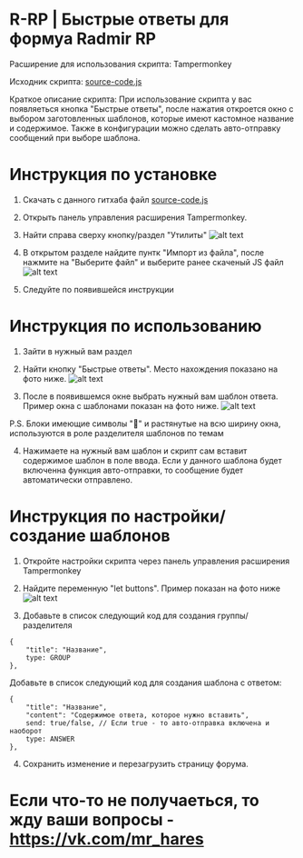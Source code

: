 # R-RP | Быстрые ответы для формуа Radmir RP
Расширение для использования скрипта:
Tampermonkey

Исходник скрипта: [source-code.js](https://github.com/mr-hares/Fast-answer/blob/main/source-code.js)

Краткое описание скрипта:
При использование скрипта у вас появляеться кнопка "Быстрые ответы", после нажатия откроется окно с выбором заготовленных шаблонов, которые имеют кастомное название и содержимое. Также в конфигурации можно сделать авто-отправку сообщений при выборе шаблона.

# Инструкция по установке
1. Скачать с данного гитхаба файл [source-code.js](https://github.com/mr-hares/Fast-answer/blob/main/source-code.js)

2. Открыть панель управления расширения Tampermonkey.

3. Найти справа сверху кнопку/раздел "Утилиты"
![alt text](https://i.imgur.com/8n6w6aF.png)

4. В открытом разделе найдите пунтк "Импорт из файла", после нажмите на "Выберите файл" и выберите ранее скаченый JS файл
![alt text](https://i.imgur.com/u5CwSAU.png)

5. Следуйте по появившейся инструкции

# Инструкция по использованию
1. Зайти в нужный вам раздел
   
2. Найти кнопку "Быстрые ответы". Место нахождения показано на фото ниже.
![alt text](https://i.imgur.com/jLzH2nQ.png)

3. После в появившемся окне выбрать нужный вам шаблон ответа. Пример окна с шаблонами показан на фото ниже.
![alt text](https://i.imgur.com/yeLY1eW.png)

P.S. Блоки имеющие символы "📌" и растянутые на всю ширину окна, используются в роле разделителя шаблонов по темам

4. Нажимаете на нужный вам шаблон и скрипт сам вставит содержимое шаблон в поле ввода. Если у данного шаблона будет включенна функция авто-отправки, то сообщение будет автоматически отправлено.

# Инструкция по настройки/создание шаблонов
1. Откройте настройки скрипта через панель управления расширения Tampermonkey

2. Найдите переменную "let buttons". Пример показан на фото ниже
![alt text](https://i.imgur.com/d1x9GNa.png)

3. Добавьте в список следующий код для создания группы/разделителя
```
{
    "title": "Название",
    type: GROUP
},
```

Добавьте в список следующий код для создания шаблона с ответом:
```
{
    "title": "Название",
    "content": "Содержимое ответа, которое нужно вставить",
    send: true/false, // Если true - то авто-отправка включена и наоборот
    type: ANSWER
},
```

4. Сохранить изменение и перезагрузить страницу форума.

# Если что-то не получаеться, то жду ваши вопросы - https://vk.com/mr_hares

